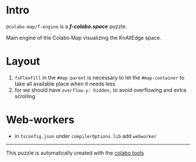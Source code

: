 # Intro

`@colabo-map/f-engine` is a ***f-colabo.space*** puzzle.

Main engine of the Colabo Map visualizing the KnAllEdge space.

# Layout

1. `fxFlexFill` in the `#map-parent` is necessary to let the `#map-container` to take all available place when it needs less
2. for we should have `overflow-y: hidden;` to avoid overflowing and extra scrolling

# Web-workers

+ in `tsconfig.json` under `compilerOptions.lib` add `webworker`

-----

This puzzle is automatically created with the [colabo tools](https://www.npmjs.com/package/@colabo/cli)